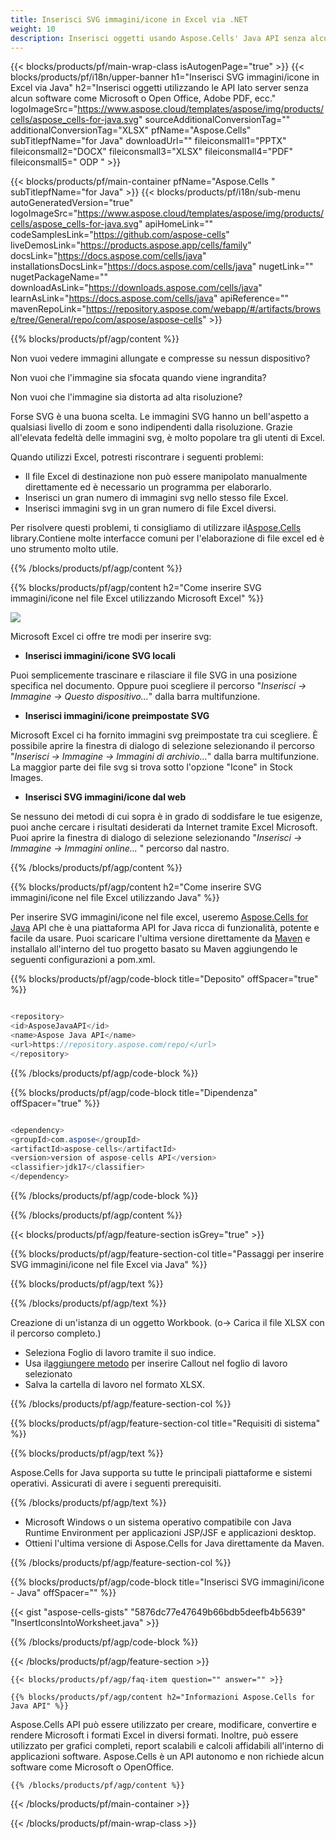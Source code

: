 ```yaml
---
title: Inserisci SVG immagini/icone in Excel via .NET
weight: 10
description: Inserisci oggetti usando Aspose.Cells' Java API senza alcun software come Microsoft o Open Office, Adobe PDF, ecc.
---
```

{{< blocks/products/pf/main-wrap-class isAutogenPage="true" >}}
{{< blocks/products/pf/i18n/upper-banner h1="Inserisci SVG immagini/icone in Excel via Java" h2="Inserisci oggetti utilizzando le API lato server senza alcun software come Microsoft o Open Office, Adobe PDF, ecc." logoImageSrc="https://www.aspose.cloud/templates/aspose/img/products/cells/aspose_cells-for-java.svg" sourceAdditionalConversionTag="" additionalConversionTag="XLSX" pfName="Aspose.Cells" subTitlepfName="for Java" downloadUrl="" fileiconsmall1="PPTX" fileiconsmall2="DOCX" fileiconsmall3="XLSX" fileiconsmall4="PDF" fileiconsmall5=" ODP " >}}

{{< blocks/products/pf/main-container pfName="Aspose.Cells " subTitlepfName="for Java" >}}
{{< blocks/products/pf/i18n/sub-menu autoGeneratedVersion="true" logoImageSrc="https://www.aspose.cloud/templates/aspose/img/products/cells/aspose_cells-for-java.svg" apiHomeLink="" codeSamplesLink="https://github.com/aspose-cells" liveDemosLink="https://products.aspose.app/cells/family" docsLink="https://docs.aspose.com/cells/java" installationsDocsLink="https://docs.aspose.com/cells/java" nugetLink="" nugetPackageName="" downloadAsLink="https://downloads.aspose.com/cells/java" learnAsLink="https://docs.aspose.com/cells/java" apiReference="" mavenRepoLink="https://repository.aspose.com/webapp/#/artifacts/browse/tree/General/repo/com/aspose/aspose-cells" >}}

{{% blocks/products/pf/agp/content %}}

Non vuoi vedere immagini allungate e compresse su nessun dispositivo?

Non vuoi che l'immagine sia sfocata quando viene ingrandita?

Non vuoi che l'immagine sia distorta ad alta risoluzione?

Forse SVG è una buona scelta. Le immagini SVG hanno un bell'aspetto a qualsiasi livello di zoom e sono indipendenti dalla risoluzione. Grazie all'elevata fedeltà delle immagini svg, è molto popolare tra gli utenti di Excel.

Quando utilizzi Excel, potresti riscontrare i seguenti problemi:

+ Il file Excel di destinazione non può essere manipolato manualmente direttamente ed è necessario un programma per elaborarlo.
+ Inserisci un gran numero di immagini svg nello stesso file Excel.
+ Inserisci immagini svg in un gran numero di file Excel diversi.

 Per risolvere questi problemi, ti consigliamo di utilizzare il[Aspose.Cells](https://products.aspose.com/cells/) library.Contiene molte interfacce comuni per l'elaborazione di file excel ed è uno strumento molto utile.

{{% /blocks/products/pf/agp/content %}}

{{% blocks/products/pf/agp/content h2="Come inserire SVG immagini/icone nel file Excel utilizzando Microsoft Excel" %}}

![](/cells/it/net/icons/insert-icons-to-excel/sample.png)

Microsoft Excel ci offre tre modi per inserire svg:

+  **Inserisci immagini/icone SVG locali**

Puoi semplicemente trascinare e rilasciare il file SVG in una posizione specifica nel documento. Oppure puoi scegliere il percorso "*Inserisci -> Immagine -> Questo dispositivo...*" dalla barra multifunzione.

+  **Inserisci immagini/icone preimpostate SVG**

Microsoft Excel ci ha fornito immagini svg preimpostate tra cui scegliere. È possibile aprire la finestra di dialogo di selezione selezionando il percorso "*Inserisci -> Immagine -> Immagini di archivio...*" dalla barra multifunzione. La maggior parte dei file svg si trova sotto l'opzione "Icone" in Stock Images.

+  **Inserisci SVG immagini/icone dal web**

Se nessuno dei metodi di cui sopra è in grado di soddisfare le tue esigenze, puoi anche cercare i risultati desiderati da Internet tramite Excel Microsoft. Puoi aprire la finestra di dialogo di selezione selezionando "*Inserisci -> Immagine -> Immagini online...* " percorso dal nastro.

{{% /blocks/products/pf/agp/content %}}

{{% blocks/products/pf/agp/content h2="Come inserire SVG immagini/icone nel file Excel utilizzando Java" %}}

 Per inserire SVG immagini/icone nel file excel, useremo
 [Aspose.Cells for Java](https://products.aspose.com/cells/java) 
API che è una piattaforma API for Java ricca di funzionalità, potente e facile da usare. Puoi scaricare l'ultima versione direttamente da
 [Maven](https://repository.aspose.com/webapp/#/artifacts/browse/tree/General/repo/com/aspose/aspose-cells) 
 e installalo all'interno del tuo progetto basato su Maven aggiungendo le seguenti configurazioni a pom.xml.

{{% blocks/products/pf/agp/code-block title="Deposito" offSpacer="true" %}}

```cs

<repository>
<id>AsposeJavaAPI</id>
<name>Aspose Java API</name>
<url>https://repository.aspose.com/repo/</url>
</repository>

```

{{% /blocks/products/pf/agp/code-block %}}

{{% blocks/products/pf/agp/code-block title="Dipendenza" offSpacer="true" %}}

```cs

<dependency>
<groupId>com.aspose</groupId>
<artifactId>aspose-cells</artifactId>
<version>version of aspose-cells API</version>
<classifier>jdk17</classifier>
</dependency>

```

{{% /blocks/products/pf/agp/code-block %}}

{{% /blocks/products/pf/agp/content %}}

{{< blocks/products/pf/agp/feature-section isGrey="true" >}}

{{% blocks/products/pf/agp/feature-section-col title="Passaggi per inserire SVG immagini/icone nel file Excel via Java" %}}

{{% blocks/products/pf/agp/text %}}

{{% /blocks/products/pf/agp/text %}}

Creazione di un'istanza di un oggetto Workbook. (o-> Carica il file XLSX con il percorso completo.)
+ Seleziona Foglio di lavoro tramite il suo indice.
 + Usa il[aggiungere metodo](https://reference.aspose.com/cells/java/com.aspose.cells/shapecollection/#addIcons-int-int-int-int-int-int-byte---byte---) per inserire Callout nel foglio di lavoro selezionato
+ Salva la cartella di lavoro nel formato XLSX.

{{% /blocks/products/pf/agp/feature-section-col %}}

{{% blocks/products/pf/agp/feature-section-col title="Requisiti di sistema" %}}

{{% blocks/products/pf/agp/text %}}

 Aspose.Cells for Java supporta su tutte le principali piattaforme e sistemi operativi. Assicurati di avere i seguenti prerequisiti.

{{% /blocks/products/pf/agp/text %}}

- Microsoft Windows o un sistema operativo compatibile con Java Runtime Environment per applicazioni JSP/JSF e applicazioni desktop.
- Ottieni l'ultima versione di Aspose.Cells for Java direttamente da Maven.

{{% /blocks/products/pf/agp/feature-section-col %}}

{{% blocks/products/pf/agp/code-block title="Inserisci SVG immagini/icone - Java" offSpacer="" %}}

{{< gist "aspose-cells-gists" "5876dc77e47649b66bdb5deefb4b5639" "InsertIconsIntoWorksheet.java" >}}

{{% /blocks/products/pf/agp/code-block %}}


{{< /blocks/products/pf/agp/feature-section >}}

    {{< blocks/products/pf/agp/faq-item question="" answer="" >}}
 

<!-- aboutfile Starts -->

    {{% blocks/products/pf/agp/content h2="Informazioni Aspose.Cells for Java API" %}}

 Aspose.Cells API può essere utilizzato per creare, modificare, convertire e rendere Microsoft i formati Excel in diversi formati. Inoltre, può essere utilizzato per grafici completi, report scalabili e calcoli affidabili all'interno di applicazioni software. Aspose.Cells è un API autonomo e non richiede alcun software come Microsoft o OpenOffice.


    {{% /blocks/products/pf/agp/content %}}

    


{{< /blocks/products/pf/main-container >}}
    
{{< /blocks/products/pf/main-wrap-class >}}
